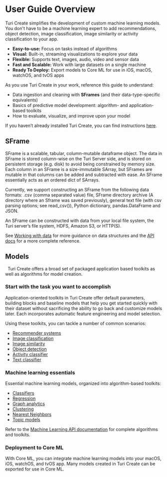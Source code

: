 # User Guide Overview

Turi Create simplifies the development of custom machine learning models. You
don't have to be a machine learning expert to add recommendations, object
detection, image classification, image similarity or activity classification to
your app.

* **Easy-to-use:** Focus on tasks instead of algorithms
* **Visual:** Built-in, streaming visualizations to explore your data
* **Flexible:** Supports text, images, audio, video and sensor data
* **Fast and Scalable:** Work with large datasets on a single machine
* **Ready To Deploy:** Export models to Core ML for use in iOS, macOS, watchOS, and tvOS apps

As you use Turi Create in your work, reference this guide to understand:

* Data ingestion and cleaning with **SFrames** (and their data-type-specific equivalents)
* Basics of predictive model development: algorithm- and application-based toolkits
* How to evaluate, visualize, and improve upon your model

If you haven’t already installed Turi Create, you can find instructions
[here](https://github.com/apple/turicreate).

## SFrame

SFrame is a scalable, tabular, column-mutable dataframe object. The data
in SFrame is stored column-wise on the Turi Server side, and is stored
on persistent storage (e.g. disk) to avoid being constrained by memory
size. Each column in an SFrame is a size-immutable SArray, but SFrames
are mutable in that columns can be added and subtracted with ease. An
SFrame essentially acts as an ordered dict of SArrays.

Currently, we support constructing an SFrame from the following data
formats: .csv (comma separated value) file, SFrame directory archive (A
directory where an Sframe was saved previously), general text file (with
csv parsing options; see read_csv()), Python dictionary,
pandas.DataFrame and JSON.

An SFrame can be constructed with data from your local file system, the
Turi server’s file system, HDFS, Amazon S3, or HTTP(S).

See [Working with data](sframe/introduction.md) for more guidance on
data structures and the [API
docs](https://apple.github.io/turicreate/docs/api/turicreate.data_structures.html)
for a more complete reference.

## Models
 
Turi Create offers a broad set of packaged application based toolkits as
well as algorithms for model creation.
 
### Start with the task you want to accomplish

Application-oriented toolkits in Turi Create offer default parameters, building
blocks and baseline models that help you get started quickly with their
dataset without sacrificing the ability to go back and customize models
later. Each incorporates automatic feature engineering and model
selection.

Using these toolkits, you can tackle a number of common scenarios:
* [Recommender systems](recommender/introduction.md)
* [Image classification](image_classifier/introduction.md)
* [Image similarity](image_similarity/introduction.md)
* [Object detection](object_detector/introduction.md)
* [Activity classifier](activity_classifier/introduction.md)
* [Text classifier](text_classifier/introduction.md)

### Machine learning essentials

Essential machine learning models, organized into algorithm-based
toolkits:

* [Classifiers](supervised-learning/classifier.md)
* [Regression](supervised-learning/regression.md)
* [Graph analytics](graph_analytics/intro.md)
* [Clustering](clustering/intro.md)
* [Nearest Neighbors](nearest_neighbors/nearest_neighbors.md)
* [Topic models](text/intro.md)

Refer to the [Machine Learning API
documentation](https://apple.github.io/turicreate/docs/api/turicreate.toolkits.html)
for complete algorithms and toolkits.

### Deployment to Core ML

With Core ML, you can integrate machine learning models into your macOS,
iOS, watchOS, and tvOS app. Many models created  in Turi Create can be
exported for use in Core ML.


